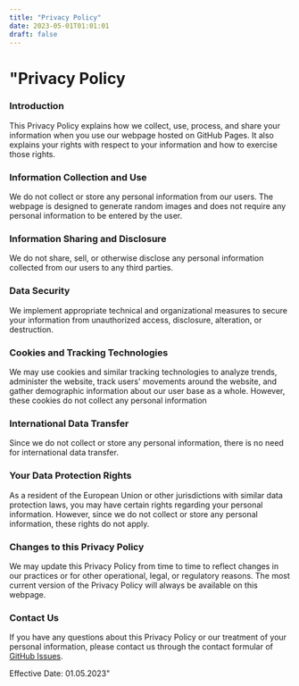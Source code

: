 ```yaml
---
title: "Privacy Policy"
date: 2023-05-01T01:01:01
draft: false
---
```


# "Privacy Policy

### Introduction
This Privacy Policy explains how we collect, use, process, and share your information when you use our webpage hosted on GitHub Pages. It also explains your rights with respect to your information and how to exercise those rights.

### Information Collection and Use
We do not collect or store any personal information from our users. The webpage is designed to generate random images and does not require any personal information to be entered by the user.

### Information Sharing and Disclosure
We do not share, sell, or otherwise disclose any personal information collected from our users to any third parties.

### Data Security
We implement appropriate technical and organizational measures to secure your information from unauthorized access, disclosure, alteration, or destruction.

### Cookies and Tracking Technologies
We may use cookies and similar tracking technologies to analyze trends, administer the website, track users' movements around the website, and gather demographic information about our user base as a whole. However, these cookies do not collect any personal information

### International Data Transfer
Since we do not collect or store any personal information, there is no need for international data transfer.

### Your Data Protection Rights
As a resident of the European Union or other jurisdictions with similar data protection laws, you may have certain rights regarding your personal information. However, since we do not collect or store any personal information, these rights do not apply.

### Changes to this Privacy Policy
We may update this Privacy Policy from time to time to reflect changes in our practices or for other operational, legal, or regulatory reasons. The most current version of the Privacy Policy will always be available on this webpage.

### Contact Us
If you have any questions about this Privacy Policy or our treatment of your personal information, please contact us through the contact formular of [GitHub Issues](https://github.com/codespacedev/code-space-page/issues/new/choose).

Effective Date: 01.05.2023"
